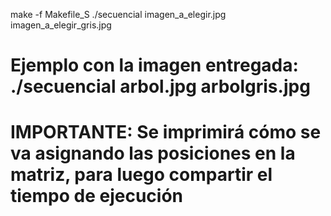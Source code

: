 make -f Makefile_S
./secuencial imagen_a_elegir.jpg imagen_a_elegir_gris.jpg
# Ejemplo con la imagen entregada: ./secuencial arbol.jpg arbolgris.jpg
# IMPORTANTE: Se imprimirá cómo se va asignando las posiciones en la matriz, para luego compartir el tiempo de ejecución
